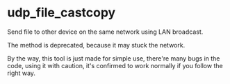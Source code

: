  # udp_file_castcopy
 
 Send file to other device on the same network using LAN broadcast. 
 
 The method is deprecated, because it may stuck the network.
 
 By the way, this tool is just made for simple use, there're many bugs in the code, using it with caution, it's confirmed to work normally if you follow the right way.
